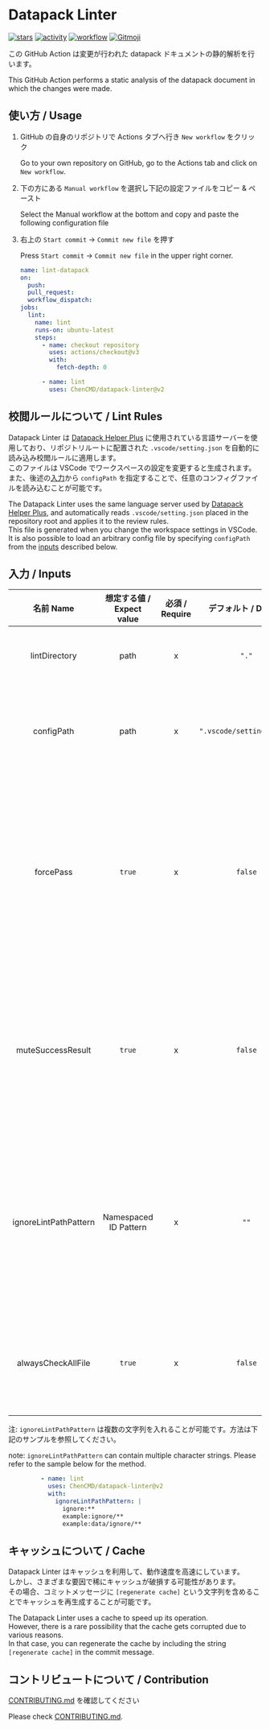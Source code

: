 # Datapack Linter
[![stars](https://img.shields.io/github/stars/ChenCMD/datapack-linter?logo=github)](https://github.com/ChenCMD/datapack-linter/stargazers)
[![activity](https://img.shields.io/github/commit-activity/m/ChenCMD/datapack-linter?label=commit&logo=github)](https://github.com/ChenCMD/datapack-linter/commits/main)
[![workflow](https://img.shields.io/github/actions/workflow/status/ChenCMD/datapack-linter/lint-datapack-dev.yml?branch=main&label=linter)](https://github.com/ChenCMD/datapack-linter/actions?query=workflow%3Atest-run-and-deploy)
[![Gitmoji](https://img.shields.io/badge/gitmoji-%20😜%20😍-FFDD67.svg)](https://gitmoji.carloscuesta.me/)

この GitHub Action は変更が行われた datapack ドキュメントの静的解析を行います。

This GitHub Action performs a static analysis of the datapack document in which the changes were made.


## 使い方 / Usage
1. GitHub の自身のリポジトリで Actions タブへ行き `New workflow` をクリック

   Go to your own repository on GitHub, go to the Actions tab and click on `New workflow`.

1. 下の方にある `Manual workflow` を選択し下記の設定ファイルをコピー & ペースト

   Select the Manual workflow at the bottom and copy and paste the following configuration file

2. 右上の `Start commit` -> `Commit new file` を押す

   Press `Start commit` -> `Commit new file` in the upper right corner.
   ```yaml
   name: lint-datapack
   on:
     push:
     pull_request:
     workflow_dispatch:
   jobs:
     lint:
       name: lint
       runs-on: ubuntu-latest
       steps:
         - name: checkout repository
           uses: actions/checkout@v3
           with:
             fetch-depth: 0

         - name: lint
           uses: ChenCMD/datapack-linter@v2
   ```


## 校閲ルールについて / Lint Rules
Datapack Linter は [Datapack Helper Plus](https://github.com/SPGoding/vscode-datapack-helper-plus) に使用されている言語サーバーを使用しており、リポジトリルートに配置された `.vscode/setting.json` を自動的に読み込み校閲ルールに適用します。  
このファイルは VSCode でワークスペースの設定を変更すると生成されます。  
また、後述の[入力](#入力--inputs)から `configPath` を指定することで、任意のコンフィグファイルを読み込むことが可能です。

The Datapack Linter uses the same language server used by [Datapack Helper Plus](https://github.com/SPGoding/vscode-datapack-helper-plus), and automatically reads `.vscode/setting.json` placed in the repository root and applies it to the review rules.  
This file is generated when you change the workspace settings in VSCode.  
It is also possible to load an arbitrary config file by specifying `configPath` from the [inputs](#入力--inputs) described below.


## 入力 / Inputs
|      名前  Name       | 想定する値 / Expect value | 必須 / Require |   デフォルト / Default    | 概要 / About                                                                                                                                                                                                                                                                                                                                                                                                                   |
| :-------------------: | :-----------------------: | :------------: | :-----------------------: | :----------------------------------------------------------------------------------------------------------------------------------------------------------------------------------------------------------------------------------------------------------------------------------------------------------------------------------------------------------------------------------------------------------------------------- |
|     lintDirectory     |           path            |       x        |           `"."`           | チェックを行うディレクトリ<br>Directory to lint                                                                                                                                                                                                                                                                                                                                                                                |
|      configPath       |           path            |       x        | `".vscode/settings.json"` | 校閲ルールを記載したコンフィグファイルのパス<br>Path to the config file containing the lint rules                                                                                                                                                                                                                                                                                                                              |
|       forcePass       |          `true`           |       x        |          `false`          | チェックに失敗した Datapack ドキュメントが存在するときに step そのものを失敗させるか否か<br>Whether or not to fail the step itself when there is a Datapack document that fails the lint                                                                                                                                                                                                                                       |
|   muteSuccessResult   |          `true`           |       x        |          `false`          | チェックに成功した Datapack ドキュメントのログを無効化するか否か<br>Whether to disable logging of Datapack documents that have been successfully linted                                                                                                                                                                                                                                                                        |
| ignoreLintPathPattern |   Namespaced ID Pattern   |       x        |           `""`            | チェックを行わない Datapack ドキュメントのリソースパスの[名前空間 ID パターン](https://github.com/ChenCMD/datapack-helper-plus-JP/wiki/Access-Modifiers#%E5%90%8D%E5%89%8D%E7%A9%BA%E9%96%93id%E3%83%91%E3%82%BF%E3%83%BC%E3%83%B3)<br>[Namespaced ID Pattern](https://github.com/SpyglassMC/Spyglass/wiki/Access-Modifiers#namespaced-id-pattern) of the resource path of the Datapack document whose lints are to be ignored |
|  alwaysCheckAllFile   |          `true`           |       x        |          `false`          | 常にすべての Datapack ドキュメントをチェックするか否か<br>Whether to always lint all Datapack documents                                                                                                                                                                                                                                                                                                                        |

注: `ignoreLintPathPattern` は複数の文字列を入れることが可能です。方法は下記のサンプルを参照してください。

note: `ignoreLintPathPattern` can contain multiple character strings. Please refer to the sample below for the method.
```yaml
         - name: lint
           uses: ChenCMD/datapack-linter@v2
           with:
             ignoreLintPathPattern: |
               ignore:**
               example:ignore/**
               example:data/ignore/**
```


## キャッシュについて / Cache
Datapack Linter はキャッシュを利用して、動作速度を高速にしています。  
しかし、さまざまな要因で稀にキャッシュが破損する可能性があります。  
その場合、コミットメッセージに `[regenerate cache]` という文字列を含めることでキャッシュを再生成することが可能です。

The Datapack Linter uses a cache to speed up its operation.  
However, there is a rare possibility that the cache gets corrupted due to various reasons.  
In that case, you can regenerate the cache by including the string `[regenerate cache]` in the commit message.


## コントリビュートについて / Contribution
[CONTRIBUTING.md](CONTRIBUTING.md) を確認してください

Please check [CONTRIBUTING.md](CONTRIBUTING.md).
